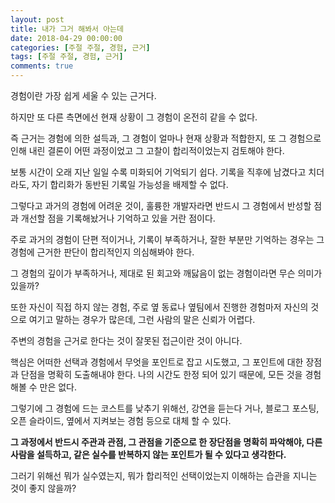 ```yaml
---
layout: post
title: 내가 그거 해봐서 아는데
date: 2018-04-29 00:00:00
categories: [주절 주절, 경험, 근거]
tags: [주절 주절, 경험, 근거]
comments: true
---
```


경험이란 가장 쉽게 세울 수 있는 근거다.

하지만 또 다른 측면에선 현재 상황이 그 경험이 온전히 같을 수 없다.

즉 근거는 경험에 의한 설득과, 그 경험이 얼마나 현재 상황과 적합한지, 또 그 경험으로 인해 내린 결론이 어떤 과정이었고 그 고찰이 합리적이었는지 검토해야 한다.

보통 시간이 오래 지난 일일 수록 미화되어 기억되기 쉽다.
기록을 직후에 남겼다고 치더라도, 자기 합리화가 동반된 기록일 가능성을 배제할 수 없다.

그렇다고 과거의 경험에 어려운 것이, 훌륭한 개발자라면 반드시 그 경험에서 반성할 점과 개선할 점을 기록해놨거나 기억하고 있을 거란 점이다.

주로 과거의 경험이 단편 적이거나, 기록이 부족하거나, 잘한 부분만 기억하는 경우는 그 경험에 근거한 판단이 합리적인지 의심해봐야 한다.

그 경험의 깊이가 부족하거나, 제대로 된 회고와 깨닳음이 없는 경험이라면 무슨 의미가 있을까?

또한 자신이 직접 하지 않는 경험, 주로 옆 동료나 옆팀에서 진행한 경험마저 자신의 것으로 여기고 말하는 경우가 많은데, 그런 사람의 말은 신뢰가 어렵다.

주변의 경험을 근거로 한다는 것이 잘못된 접근이란 것이 아니다. 

핵심은 어떠한 선택과 경험에서 무엇을 포인트로 잡고 시도했고, 그 포인트에 대한 장점과 단점을 명확히 도출해내야 한다. 나의 시간도 한정 되어 있기 때문에, 모든 것을 경험해볼 수 만은 없다.

그렇기에 그 경험에 드는 코스트를 낮추기 위해선, 강연을 듣는다 거나, 블로그 포스팅, 오픈 슬라이드, 옆에서 지켜보는 경험 등으로 대체 할 수 있다.

**그 과정에서 반드시 주관과 관점, 그 관점을 기준으로 한 장단점을 명확히 파악해야, 다른 사람을 설득하고, 같은 실수를 반복하지 않는 포인트가 될 수 있다고 생각한다.**

그러기 위해선 뭐가 실수였는지, 뭐가 합리적인 선택이었는지 이해하는 습관을 지니는 것이 좋지 않을까?
